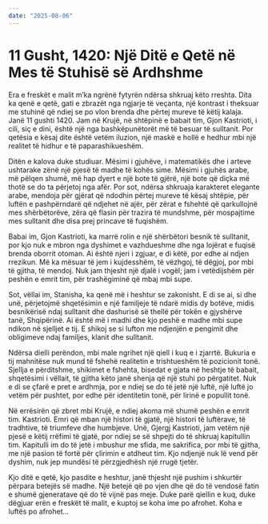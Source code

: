 ```yaml
---
date: "2025-08-06"
---
```


# 11 Gusht, 1420: Një Ditë e Qetë në Mes të Stuhisë së Ardhshme

Era e freskët e malit m’ka ngrënë fytyrën ndërsa shkruaj këto rreshta. Dita ka qenë e qetë, gati e zbrazët nga ngjarje të veçanta, një kontrast i theksuar me stuhinë që ndiej se po vlon brenda dhe përtej mureve të këtij kalaja.  Janë 11 gushti 1420.  Jam në Krujë, në shtëpinë e babait tim, Gjon Kastrioti, i cili, siç e dini, është një nga bashkëpunëtorët më të besuar të sulltanit.  Por qetësia e kësaj dite është vetëm iluzion, një maskë e hollë e hedhur mbi një realitet të hidhur e të paparashikueshëm.

Ditën e kalova duke studiuar.  Mësimi i gjuhëve, i matematikës dhe i arteve ushtarake zënë një pjesë të madhe të kohës sime. Mësimi i gjuhës arabe, më pëlqen shumë,  më hap dyert e një bote të gjërë, një bote që diçka më thotë se do ta përjetoj nga afër.  Por sot, ndërsa shkruaja karakteret elegante arabe, mendoja për gjërat që ndodhin përtej mureve të kësaj shtëpie, për luftën e pashpërndarë që ndjehet në ajër, për zërat e fshehtë që qarkullojnë mes shërbëtorëve, zëra që flasin për trazira të mundshme, për mospajtime mes sulltanit dhe disa prej princave të fuqishëm.

Babai im, Gjon Kastrioti, ka marrë rolin e një shërbëtori besnik të sulltanit, por kjo nuk e mbron nga dyshimet e vazhdueshme dhe nga lojërat e fuqisë brenda oborrit otoman. Ai është njeri i zgjuar, e di këtë, por edhe ai ndjen rrezikun.  Më ka mësuar të jem i kujdesshëm, të vëzhgoj, të dëgjoj, por mbi të gjitha, të mendoj.  Nuk jam thjesht një djalë i vogël; jam i vetëdijshëm për peshën e emrit tim, për trashëgiminë që mbaj mbi supe.

Sot, vëllai im, Stanisha, ka qenë më i heshtur se zakonisht. E di se ai, si dhe unë, përjetojmë shqetësimin e një familjeje të ndarë midis dy botëve, midis besnikërisë ndaj sulltanit dhe dashurisë së thellë për tokën e gjyshërve tanë, Shqipërinë. Ai është më i madhi dhe kjo peshë e madhe mbi supe ndikon në sjelljet e tij. E shikoj se si lufton me ndjenjën e pengimit dhe obligimeve ndaj familjes, klanit dhe sulltanit.

Ndërsa dielli perëndon, mbi male ngrihet një qiell i kuq e i zjarrtë. Bukuria e tij mahnitëse nuk mund të fshehë realitetin e trishtueshëm të pozicionit tonë.  Sjellja e përditshme, shikimet e fshehta, bisedat e gjata në heshtje të babait, shqetësimi i vëllait, të gjitha këto janë shenja që një stuhi po përgatitet.  Nuk e di se çfarë e pret e ardhmja, por e ndiej se do të jetë një luftë, një luftë jo vetëm për pushtet, por edhe për identitetin tonë, për lirinë e popullit tonë.

Në errësirën që zbret mbi Krujë, e ndiej akoma më shumë peshën e emrit tim.  Kastrioti.  Emri që mban një histori të gjatë, një histori të luftërave, të tradhtive, të triumfeve dhe humbjeve. Unë, Gjergj Kastrioti, jam vetëm një pjesë e këtij rrëfimi të gjatë, por ndiej se së shpejti do të shkruaj kapitullin tim.  Kapitulli im do të jetë i mbushur me sfida, me sakrifica, por mbi të gjitha, me një pasion të fortë për çlirimin e atdheut tim. Kjo ndjenjë nuk lë vend për dyshim, nuk jep mundësi të përzgjedhësh një rrugë tjetër.

Kjo ditë e qetë, kjo pasdite e heshtur, janë thjesht një pushim i shkurtër përpara betejës së madhe.  Një betejë që po vjen dhe që do të vendosë fatin e shumë gjeneratave që do të vijnë pas meje.  Duke parë qiellin e kuq, duke dëgjuar erën e freskët të malit, e kuptoj se koha ime po afrohet. Koha e luftës po afrohet...
